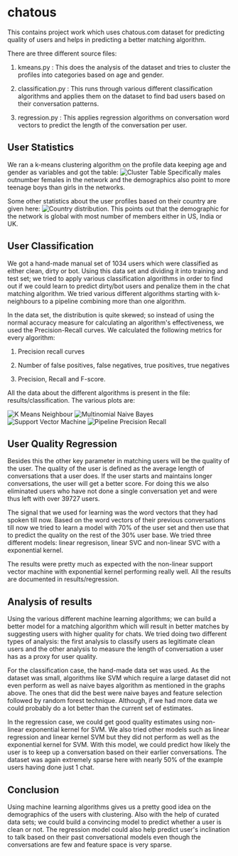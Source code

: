 chatous
=======

This contains project work which uses chatous.com dataset for predicting quality of users and helps in predicting a better matching algorithm.

There are three different source files:

1. kmeans.py : This does the analysis of the dataset and tries to cluster the profiles into categories based on age and gender.

2. classification.py : This runs through various different classification algorithms and applies them on the dataset to find bad users based on their conversation patterns.

3. regression.py : This applies regression algorithms on conversation word vectors to predict the length of the conversation per user.


User Statistics
---------------
We ran a k-means clustering algorithm on the profile data keeping age and gender as variables and got the table: ![Cluster Table](results/cluster.png) 
Specifically males outnumber females in the network and the demographics also point to more teenage boys than girls in the networks. 

Some other statistics about the user profiles based on their country are given here:
![Country distribution](results/country_dist.png). 
This points out that the demographic for the network is global with most number of members either in US, India or UK.


User Classification
-------------------
We got a hand-made manual set of 1034 users which were classified as either clean, dirty or bot. Using this data set and dividing it into training and test set; we tried to apply various classification algorithms in order to find out if we could learn to predict dirty/bot users and penalize them in the chat matching algorithm. We tried various different algorithms starting with k-neighbours to a pipeline combining more than one algorithm.

In the data set, the distribution is quite skewed; so instead of using the normal accuracy measure for calculating an algorithm's effectiveness, we used the Precision-Recall curves. We calculated the following metrics for every algorithm:

1. Precision recall curves

2. Number of false positives, false negatives, true positives, true negatives

3. Precision, Recall and F-score.

All the data about the different algorithms is present in the file: results/classification. The various plots are:

![K Means Neighbour](results/KNeighboursClassifierPrecisionRecall.png) 
![Multinomial Naive Bayes](results/MultinomialNaiveBayesPrecisionRecall.png) 
![Support Vector Machine](results/SVCPrecisionRecall.png) 
![Pipeline Precision Recall](results/PipelinePrecisionRecall.png)

User Quality Regression
-----------------------
Besides this the other key parameter in matching users will be the quality of the user. The quality of the user is defined as the average length of conversations that a user does. If the user starts and maintains longer conversations, the user will get a better score. For doing this we also eliminated users who have not done a single conversation yet and were thus left with over 39727 users.

The signal that we used for learning was the word vectors that they had spoken till now. Based on the word vectors of their previous conversations till now we tried to learn a model with 70% of the user set and then use that to predict the quality on the rest of the 30% user base. We tried three different models: linear regresison, linear SVC and non-linear SVC with a exponential kernel.

The results were pretty much as expected with the non-linear support vector machine with exponential kernel performing really well. All the results are documented in results/regression.

Analysis of results
-------------------
Using the various different machine learning algorithms; we can build a better model for a matching algorithm which will result in better matches by suggesting users with higher quality for chats. We tried doing two different types of analysis: the first analysis to classify users as legitimate clean users and the other analysis to measure the length of conversation a user has as a proxy for user quality.

For the classification case, the hand-made data set was used. As the dataset was small, algorithms like SVM which require a large dataset did not even perform as well as naive bayes algorithm as mentioned in the graphs above. The ones that did the best were naive bayes and feature selection followed by random forest technique. Although, if we had more data we could probably do a lot better than the current set of estimates.

In the regression case, we could get good quality estimates using non-linear exponential kernel for SVM. We also tried other models such as linear regression and linear kernel SVM but they did not perform as well as the exponential kernel for SVM. With this model, we could predict how likely the user is to keep up a conversation based on their earlier conversations. The dataset was again extremely sparse here with nearly 50% of the example users having done just 1 chat.


Conclusion
----------
Using machine learning algorithms gives us a pretty good idea on the demographics of the users with clustering. Also with the help of curated data sets; we could build a convincing model to predict whether a user is clean or not. The regression model could also help predict user's inclination to talk based on their past conversational models even though the conversations are few and feature space is very sparse.
